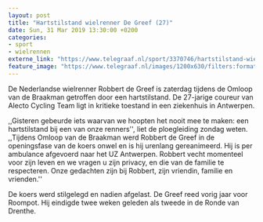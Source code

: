 ```yaml
---
layout: post
title: "Hartstilstand wielrenner De Greef (27)"
date: Sun, 31 Mar 2019 13:30:00 +0200
categories: 
- sport 
- wielrennen 
externe_link: "https://www.telegraaf.nl/sport/3370746/hartstilstand-wielrenner-de-greef-27"
feature_image: "https://www.telegraaf.nl/images/1200x630/filters:format(jpeg):quality(80)/cdn-kiosk-api.telegraaf.nl/a6cde586-53ae-11e9-9f98-0217670beecd.png"
---
```


<p class="intro">De Nederlandse wielrenner Robbert de Greef is zaterdag tijdens de Omloop van de Braakman getroffen door een hartstilstand. De 27-jarige coureur van Alecto Cycling Team ligt in kritieke toestand in een ziekenhuis in Antwerpen.</p> <p>,,Gisteren gebeurde iets waarvan we hoopten het nooit mee te maken: een hartstilstand bij een van onze renners'', liet de ploegleiding zondag weten. ,,Tijdens Omloop van de Braakman werd Robbert de Greef in de openingsfase van de koers onwel en is hij urenlang gereanimeerd. Hij is per ambulance afgevoerd naar het UZ Antwerpen. Robbert vecht momenteel voor zijn leven en we vragen u zijn privacy, en die van de familie te respecteren. Onze gedachten zijn bij Robbert, zijn vriendin, familie en vrienden.''</p><p>De koers werd stilgelegd en nadien afgelast. De Greef reed vorig jaar voor Roompot. Hij eindigde twee weken geleden als tweede in de Ronde van Drenthe.</p>
